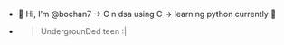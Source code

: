 - 👋 Hi, I’m @bochan7
 -> C n dsa using C 
 -> learning python currently 🤞
 - >UndergrounDed teen :|

<!---
bochan7/bochan7 is a ✨ special ✨ repository because its `README.md` (this file) appears on your GitHub profile.
You can click the Preview link to take a look at your changes.
--->
